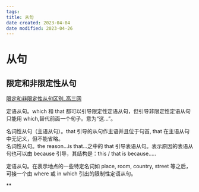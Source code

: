 ```yaml
---
tags:
title: 从句
date created: 2023-04-04
date modified: 2023-04-26
---
```


# 从句

## 限定和非限定性从句

[限定和非限定性从句区别\_高三网](http://www.gaosan.com/gaokao/262510.html)

定语从句。which 和 that 都可以引导限定性定语从句，但引导非限定性定语从句只能用 which,替代前面一个句子。意为“这…”。

名词性从句（主语从句）。that 引导的从句作主语并且位于句首, that 在主语从句中无记义，但不能省略。  
名词性从句。the reason…is that…之中的 that 引导表语从句。表示原因的表语从句也可以由 because 引导，其结构是：this / that is because…..

定语从句。在表示地点的一些特定名词如 place, room, country, street 等之后，可接一个由 where 或 in which 引出的限制性定语从句。

\*\*
